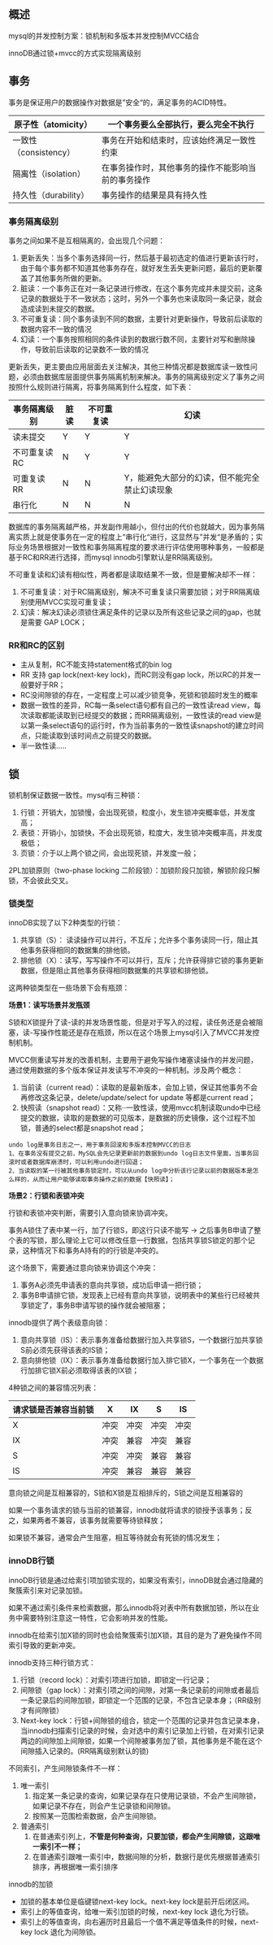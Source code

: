 ## 概述

mysql的并发控制方案：锁机制和多版本并发控制MVCC结合

innoDB通过锁+mvcc的方式实现隔离级别

## 事务

事务是保证用户的数据操作对数据是”安全“的，满足事务的ACID特性。

| 原子性（atomicity）   | 一个事务要么全部执行，要么完全不执行               |
| --------------------- | -------------------------------------------------- |
| 一致性（consistency） | 事务在开始和结束时，应该始终满足一致性约束         |
| 隔离性（isolation）   | 在事务操作时，其他事务的操作不能影响当前的事务操作 |
| 持久性（durability）  | 事务操作的结果是具有持久性                         |

### 事务隔离级别

事务之间如果不是互相隔离的，会出现几个问题：

1. 更新丢失：当多个事务选择同一行，然后基于最初选定的值进行更新该行时，由于每个事务都不知道其他事务存在，就好发生丢失更新问题，最后的更新覆盖了其他事务所做的更新。
2. 脏读：一个事务正在对一条记录进行修改，在这个事务完成并未提交前，这条记录的数据处于不一致状态；这时，另外一个事务也来读取同一条记录，就会造成读到未提交的数据。
3. 不可重复读：同个事务读到不同的数据，主要针对更新操作，导致前后读取的数据内容不一致的情况
4. 幻读：一个事务按照相同的条件读到的数据行数不同，主要针对写和删除操作，导致前后读取的记录数不一致的情况

更新丢失，更主要由应用层面去关注解决，其他三种情况都是数据库读一致性问题，必须由数据库层面提供事务隔离机制来解决。事务的隔离级别定义了事务之间按照什么规则进行隔离，将事务隔离到什么程度，如下表：

| 事务隔离级别  | 脏读 | 不可重复读 | 幻读                                          |
| ------------- | ---- | ---------- | --------------------------------------------- |
| 读未提交      | Y    | Y          | Y                                             |
| 不可重复读 RC | N    | Y          | Y                                             |
| 可重复读 RR   | N    | N          | Y，能避免大部分的幻读，但不能完全禁止幻读现象 |
| 串行化        | N    | N          | N                                             |

数据库的事务隔离越严格，并发副作用越小，但付出的代价也就越大，因为事务隔离实质上就是使事务在一定的程度上”串行化“进行，这显然与”并发“是矛盾的；实际业务场景根据对一致性和事务隔离程度的要求进行评估使用哪种事务，一般都是基于RC和RR进行选择，而mysql innodb引擎默认是RR隔离级别。

不可重复读和幻读有相似性，两者都是读取结果不一致，但是要解决却不一样：

1. 不可重复读：对于RC隔离级别，解决不可重复读只需要加锁；对于RR隔离级别使用MVCC实现可重复读；
2. 幻读：解决幻读必须锁住满足条件的记录以及所有这些记录之间的gap，也就是需要 GAP LOCK；

### RR和RC的区别

- 主从复制，RC不能支持statement格式的bin log
- RR 支持 gap lock(next-key lock)，而RC则没有gap lock，所以RC的并发一般要好于RR；
- RC没间隙锁的存在，一定程度上可以减少锁竞争，死锁和锁超时发生的概率
- 数据一致性的差异，RC每一条select语句都有自己的一致性读read view，每次读取都能读取到已经提交的数据；而RR隔离级别，一致性读的read view是以第一条select语句的运行时，作为当前事务的一致性读snapshot的建立时间点，只能读取到该时间点之前提交的数据。
- 半一致性读.....

## 锁

锁机制保证数据一致性。mysql有三种锁：

1. 行锁：开销大，加锁慢，会出现死锁，粒度小，发生锁冲突概率低，并发度高；
2. 表锁：开销小，加锁快，不会出现死锁，粒度大，发生锁冲突概率高，并发度极低；
3. 页锁：介于以上两个锁之间，会出现死锁，并发度一般；

2PL加锁原则（two-phase locking 二阶段锁）：加锁阶段只加锁，解锁阶段只解锁，不会彼此交叉。

### 锁类型

innoDB实现了以下2种类型的行锁：

1. 共享锁（S）： 读读操作可以并行，不互斥；允许多个事务读同一行，阻止其他事务获得相同的数据集的排他锁。
2. 排他锁（X）：读写，写写操作不可以并行，互斥；允许获得排它锁的事务更新数据，但是阻止其他事务获得相同数据集的共享锁和排他锁。

这两种锁类型在一些场景下会有瓶颈：

**场景1：读写场景并发瓶颈**

S锁和X锁提升了读-读的并发场景性能，但是对于写入的过程，读任务还是会被阻塞，读-写操作性能还是存在瓶颈，所以在这个场景上mysql引入了MVCC并发控制机制。

MVCC侧重读写并发的改善机制，主要用于避免写操作堵塞读操作的并发问题，通过使用数据的多个版本保证并发读写不冲突的一种机制。涉及两个概念： 

1. 当前读（current read）：读取的是最新版本，会加上锁，保证其他事务不会再修改这条记录，delete/update/select for update 等都是current read；
2. 快照读（snapshot read）：又称··一致性读，使用mvcc机制读取undo中已经提交的数据，读取的是数据的可见版本，是数据的历史镜像，这个过程不加锁，普通的select都是snapshot read；

```PlainText
undo log是事务日志之一，用于事务回滚和多版本控制MVCC的日志
1、在事务没有提交之前，MySQL会先记录更新前的数据到undo log日志文件里面，当事务回滚时或者数据库崩溃时，可以利用undo进行回退；
2、当读取的某一行被其他事务锁定时，可以从undo log中分析该行记录以前的数据版本是怎么样的，从而让用户能够读取事务操作之前的数据【快照读】；
```

**场景2：行锁和表锁冲突**

行锁和表锁冲突判断，需要引入意向锁来协调冲突。

事务A锁住了表中某一行，加了行锁S，即这行只读不能写 -> 之后事务B申请了整个表的写锁，那么理论上它可以修改任意一行数据，包括共享锁S锁定的那个记录，这种情况下和事务A持有的的行锁是冲突的。

这个场景下，需要通过意向锁来协调这个冲突：

1. 事务A必须先申请表的意向共享锁，成功后申请一把行锁；
2. 事务B申请排它锁，发现表上已经有意向共享锁，说明表中的某些行已经被共享锁定了，事务B申请写锁的操作就会被阻塞；

innodb提供了两个表级意向锁：

1. 意向共享锁（IS）：表示事务准备给数据行加入共享锁S，一个数据行加共享锁S前必须先获得该表的IS锁；
2. 意向排他锁（IX）：表示事务准备给数据行加入排它锁X，一个事务在一个数据行加排它锁X前必须取得该表的IX锁；

4种锁之间的兼容情况列表：

| 请求锁是否兼容当前锁 | X    | IX   | S    | IS   |
| -------------------- | ---- | ---- | ---- | ---- |
| X                    | 冲突 | 冲突 | 冲突 | 冲突 |
| IX                   | 冲突 | 兼容 | 冲突 | 兼容 |
| S                    | 冲突 | 冲突 | 兼容 | 兼容 |
| IS                   | 冲突 | 兼容 | 兼容 | 兼容 |

意向锁之间是互相兼容的，S锁和X锁是互相排斥的，S锁之间是互相兼容的

如果一个事务请求的锁与当前的锁兼容，innodb就将请求的锁授予该事务；反之，如果两者不兼容，该事务就需要等待锁释放；

如果锁不兼容，通常会产生阻塞，相互等待就会有死锁的情况发生；

### innoDB行锁

innoDB行锁是通过给索引项加锁实现的，如果没有索引，innoDB就会通过隐藏的聚簇索引来对记录加锁。

如果不通过索引条件来检索数据，那么innodb将对表中所有数据加锁，所以在业务中需要特别注意这一特性，它会影响并发的性能。

innodb在给索引加X锁的同时也会给聚簇索引加X锁，其目的是为了避免操作不同索引导致的更新冲突。

innodb支持三种行锁方式：

1. 行锁（record lock）：对索引项进行加锁，即锁定一行记录；
2. 间隙锁（gap lock）：对索引项之间的间隙，对第一条记录前的间隙或者最后一条记录后的间隙加锁，即锁定一个范围的记录，不包含记录本身；（RR级别才有间隙锁）
3. Next-key lock：行锁+间隙锁的组合，锁定一个范围的记录并包含记录本身，当innodb扫描索引记录的时候，会对选中的索引记录加上行锁，在对索引记录两边的间隙加上间隙锁，如果一个间隙被事务加了锁，其他事务是不能在这个间隙插入记录的。(RR隔离级别默认的锁)

不同索引，产生间隙锁条件不一样：

1. 唯一索引
   1. 指定某一条记录的查询，如果记录存在只使用记录锁，不会产生间隙锁，如果记录不存在，则会产生记录锁和间隙锁。
   2. 按照某一范围检索数据，会产生间隙锁。
2. 普通索引
   1. 在普通索引列上，**不管是何种查询，只要加锁，都会产生间隙锁，这跟唯一索引不一样；**
   2. 在普通索引跟唯一索引中，数据间隙的分析，数据行是优先根据普通索引排序，再根据唯一索引排序

innodb的加锁

- 加锁的基本单位是临键锁next-key lock。next-key lock是前开后闭区间。
- 索引上的等值查询，给唯一索引加锁的时候，next-key lock 退化为行锁。
- 索引上的等值查询，向右遍历时且最后一个值不满足等值条件的时候，next-key lock 退化为间隙锁。